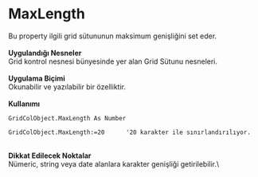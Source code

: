 # MaxLength

Bu property ilgili grid sütununun maksimum genişliğini set eder.\
\
**Uygulandığı Nesneler**\
Grid kontrol nesnesi bünyesinde yer alan Grid Sütunu nesneleri.\
\
**Uygulama Biçimi**\
Okunabilir ve yazılabilir bir özelliktir.\
\
**Kullanımı**

```
GridColObject.MaxLength As Number

GridColObject.MaxLength:=20      '20 karakter ile sınırlandırılıyor.
```

\
**Dikkat Edilecek Noktalar**\
Nümeric, string veya date alanlara karakter genişliği getirilebilir.\
